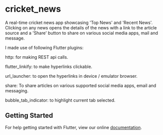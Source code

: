 # cricket_news

A real-time cricket news app showcasing 'Top News' and 'Recent News'. Clicking on any news opens the details of the news with a link to the article source and a 'Share' button to share on various social media apps, mail and message.

I made use of following Flutter plugins:

http: for making REST api calls.

flutter_linkify: to make hyperlinks clickable.

url_launcher: to open the hyperlinks in device / emulator browser.

share: To share articles on various supported social media apps, email and messaging.

bubble_tab_indicator: to highlight current tab selected.

## Getting Started

For help getting started with Flutter, view our online
[documentation](https://flutter.io/).
